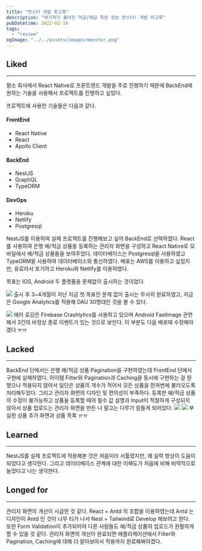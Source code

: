 ```yaml
---
title: "먼스터 개발 회고록"
description: "여기저기 흩어진 적금/예금 특판 정보 먼스터! 개발 회고록"
pubDatetime: 2022-02-16
tags:
  - "review"
ogImage: "../../assets/images/monster.png"
---
```


## Liked

---

평소 회사에서 React Native로 프론트엔드 개발을 주로 진행하기 때문에 BackEnd에 원하는 기술을 사용해서 프로젝트를 진행하고 싶었다.

프로젝트에 사용한 기술들은 다음과 같다.

#### FrontEnd

- React Native
- React
- Apollo Client

#### BackEnd

- NestJS
- GraphQL
- TypeORM

#### DevOps

- Heroku
- Netlify
- Postgresql

NestJS를 이용하여 실제 프로젝트를 진행해보고 싶어 BackEnd로 선택하였다.
React를 사용하여 은행 예/적금 상품을 등록하는 관리자 화면을 구성하고 React Native로 모바일에서 예/적금 상품들을 보여주었다.
데이터베이스는 Postgresql을 사용하였고 TypeORM을 사용하여 데이터베이스와 통신하였다.
배포는 AWS를 이용하고 싶었지만, 유료라서 포기하고 Heroku와 Netlify를 이용하였다.

목표는 IOS, Android 두 플랫폼을 문제없이 출시하는 것이었다.

![](https://images.velog.io/images/hojin9622/post/89d7a83c-e787-466e-b728-e2fbe9447a22/Screen%20Shot%202022-02-15%20at%2011.59.54%20PM.png)
출시 후 3~4개월이 지난 지금 첫 목표인 문제 없이 출시는 무사히 완료하였고, 지금은 Google Analytics를 적용해 DAU 30명대인 것을 볼 수 있다.

![](https://images.velog.io/images/hojin9622/post/58d7d1f2-ed47-440d-a202-38f57ff87e70/Screen%20Shot%202022-02-16%20at%2012.04.16%20AM.png)
에러 로깅은 Firebase Crashlytics를 사용하고 있으며 Android FastImage 관련해서 3건의 비정상 종료 이벤트가 있는 것으로 보인다.
이 부분도 다음 배포때 수정해야겠다 ㅠㅠ

## Lacked

---

BackEnd 단에서는 은행 예/적금 상품 Pagination을 구현하였는데 FrontEnd 단에서 구현에 실패하였다.
아이템 Filter와 Pagination과 Caching을 동시에 구현하는 걸 원했으나 적용되지 않아서 일단은 상품의 개수가 적어서 모든 상품을 한꺼번에 불러오도록 처리해두었다.
그리고 관리자 화면의 디자인 및 편의성이 부족하다.
등록한 예/적금 상품의 수정이 불가능하고 상품을 등록할 때의 필수 값 설명과 Input이 적절하게 구성되지 않아서 상품 업로드는 관리자 화면을 만든 나 말고는 다루기 힘들게 되어있다.
![](https://images.velog.io/images/hojin9622/post/1e6161a7-9ff4-4efd-854d-1efdc891563f/Screen%20Shot%202022-02-15%20at%2011.49.20%20PM.png)
![](https://images.velog.io/images/hojin9622/post/4478b903-4d3c-4d34-a21e-87f7e9a8a178/Screen%20Shot%202022-02-15%20at%2011.58.15%20PM.png)
부실한 상품 추가 화면과 상품 목록 ㅠㅠ

## Learned

---

NestJS를 실제 프로젝트에 적용해본 것은 처음이라 서툴렀지만, 꽤 실력 향상이 도움이 되었다고 생각한다.
그리고 데이터베이스 관계에 대한 이해도가 처음에 비해 비약적으로 늘었다고 나는 생각한다.

## Longed for

---

관리자 화면의 개선이 시급한 것 같다.
React + Antd 의 조합을 이용하였는데 Antd 는 디자인이 Antd 인 것이 너무 티가 나서 Nest + Tailwind로 Develop 해보려고 한다.
또한 Form Validation이 추가되어야 다른 사람들도 예/적금 상품의 업로드가 원활하게 할 수 있을 것 같다.
관리자 화면의 개선이 완료되면 애플리케이션에서 Filter와 Pagination, Caching에 대해 더 알아보아서 적용까지 완료해봐야겠다.
